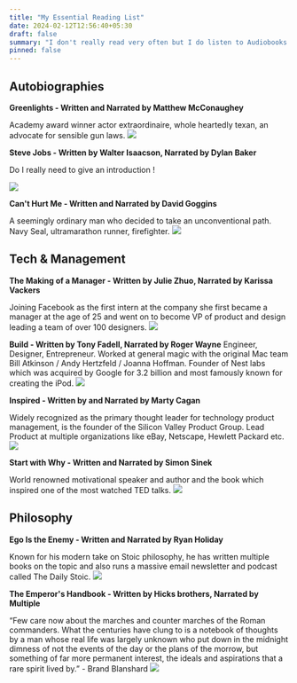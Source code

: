 ```yaml
---
title: "My Essential Reading List"
date: 2024-02-12T12:56:40+05:30
draft: false
summary: "I don't really read very often but I do listen to Audiobooks so here are some of my favourites"
pinned: false
---
```


## Autobiographies

**Greenlights - Written and Narrated by Matthew McConaughey**

Academy award winner actor extraordinaire, whole heartedly texan, an advocate for sensible gun laws.
![](/greenlights.jpg)

**Steve Jobs - Written by Walter Isaacson, Narrated by Dylan Baker**

Do I really need to give an introduction !

![](/stevejobs.jpg)

**Can't Hurt Me - Written and Narrated by David Goggins**

A seemingly ordinary man who decided to take an unconventional path. Navy Seal, ultramarathon runner, firefighter.
![](/davidgoggins.jpg)


## Tech & Management

**The Making of a Manager - Written by Julie Zhuo, Narrated by Karissa Vackers**

Joining Facebook as the first intern at the company she first became a manager at the age of 25 and went on to become VP of product and design leading a team of over 100 designers.
![](/manager.jpg)

**Build - Written by Tony Fadell, Narrated by Roger Wayne**
Engineer, Designer, Entrepreneur. Worked at general magic with the original Mac team Bill Atkinson / Andy Hertzfeld / Joanna Hoffman. Founder of Nest labs which was acquired by Google for 3.2 billion and most famously known for creating the iPod.
![](/build.jpg)

**Inspired - Written by and Narrated by Marty Cagan**

Widely recognized as the primary thought leader for technology product management, is the founder of the Silicon Valley Product Group. Lead Product at multiple organizations like eBay, Netscape, Hewlett Packard etc.
![](/inspired.jpg)

**Start with Why - Written and Narrated by Simon Sinek**

World renowned motivational speaker and author and the book which inspired one of the most watched TED talks.
![](/startwithwhy.jpg)

## Philosophy

**Ego Is the Enemy - Written and Narrated by Ryan Holiday**

Known for his modern take on Stoic philosophy, he has written multiple books on the topic and also runs a massive email newsletter and podcast called The Daily Stoic.
![](/ego.jpg)

**The Emperor's Handbook - Written by Hicks brothers, Narrated by Multiple**

“Few care now about the marches and counter marches of the Roman commanders. What the centuries have clung to is a notebook of thoughts by a man whose real life was largely unknown who put down in the midnight dimness of not the events of the day or the plans of the morrow, but something of far more permanent interest, the ideals and aspirations that a rare spirit lived by.” - Brand Blanshard
![](/emperorshandbook.jpg)